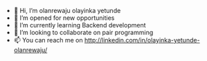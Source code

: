 - 👋 Hi, I’m olanrewaju olayinka yetunde
- 👀 I’m opened for new opportunities 
- 🌱 I’m currently learning Backend development
- 💞️ I’m looking to collaborate on pair programming
- 📫 You can reach me on http://linkedin.com/in/olayinka-yetunde-olanrewaju/

<!---
Yetunde05/Yetunde05 is a ✨ special ✨ repository because its `README.md` (this file) appears on your GitHub profile.
You can click the Preview link to take a look at your changes.
--->
